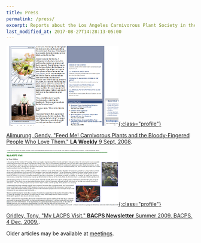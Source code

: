 ```yaml
---
title: Press
permalink: /press/
excerpt: Reports about the Los Angeles Carnivorous Plant Society in the media.
last_modified_at: 2017-08-27T14:28:13-05:00
---
```


[![LA Weekly LACPS story](/sites/default/files/photos/laweekly.png){:class="profile"}](http://www.laweekly.com/2008-09-11/la-vida/feed-me-carnivorous-plants-and-the-bloody-fingered-people-who-love-them/)

[Alimurung, Gendy. "Feed Me! Carnivorous Plants and the Bloody-Fingered People Who Love Them." **LA Weekly** 9 Sept, 2008](http://www.laweekly.com/2008-09-11/la-vida/feed-me-carnivorous-plants-and-the-bloody-fingered-people-who-love-them/).

[![BACPS Gridley LACPS article](/sites/default/files/photos/bacps-gridley.png){:class="profile"}](http://www.bacps.org/2009Summer/#lacps)

[Gridley, Tony. "My LACPS Visit." **BACPS Newsletter** Summer 2009. BACPS. 4 Dec, 2009.](http://www.bacps.org/2009Summer/#lacps).


Older articles may be available at [meetings](/meetings).
